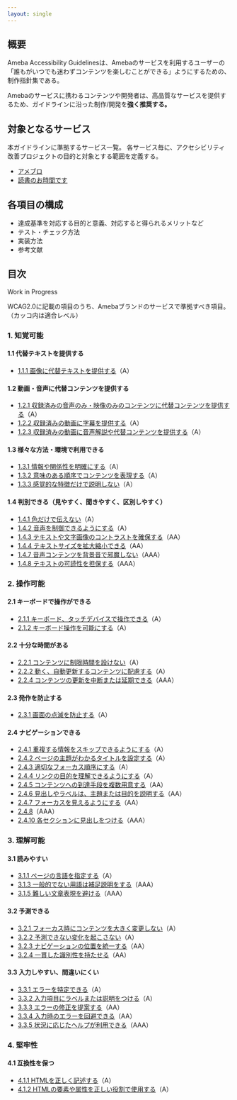 ```yaml
---
layout: single
---
```


## 概要

Ameba Accessibility Guidelinesは、Amebaのサービスを利用するユーザーの「誰もがいつでも迷わずコンテンツを楽しむことができる」ようにするための、制作指針集である。

Amebaのサービスに携わるコンテンツや開発者は、高品質なサービスを提供するため、ガイドラインに沿った制作/開発を**強く推奨する。**

## 対象となるサービス

本ガイドラインに準拠するサービス一覧。
各サービス毎に、アクセシビリティ改善プロジェクトの目的と対象とする範囲を定義する。

- [アメブロ](/a11y-guidelines/services#アメブロ)
- [読書のお時間です](/a11y-guidelines/services#読書のお時間です)

## 各項目の構成

- 達成基準を対応する目的と意義、対応すると得られるメリットなど
- テスト・チェック方法
- 実装方法
- 参考文献

## 目次

Work in Progress

WCAG2.0に記載の項目のうち、Amebaブランドのサービスで準拠すべき項目。（カッコ内は適合レベル）

### 1. 知覚可能

#### 1.1 代替テキストを提供する

- [1.1.1 画像に代替テキストを提供する](/a11y-guidelines/1/1/1)（A）

#### 1.2 動画・音声に代替コンテンツを提供する

- [1.2.1 収録済みの音声のみ・映像のみのコンテンツに代替コンテンツを提供する](/a11y-guidelines/1/2/1)（A）
- [1.2.2 収録済みの動画に字幕を提供する](/a11y-guidelines/1/2/2)（A）
- [1.2.3 収録済みの動画に音声解説や代替コンテンツを提供する](/a11y-guidelines/1/2/3)（A）

#### 1.3 様々な方法・環境で利用できる

- [1.3.1 情報や関係性を明確にする](/a11y-guidelines/1/3/1)（A）
- [1.3.2 意味のある順序でコンテンツを表現する](/a11y-guidelines/1/3/2)（A）
- [1.3.3 感覚的な特徴だけで説明しない](/a11y-guidelines/1/3/3)（A）

#### 1.4 判別できる（見やすく、聞きやすく、区別しやすく）

- [1.4.1 色だけで伝えない](/a11y-guidelines/1/4/1)（A）
- [1.4.2 音声を制御できるようにする](/a11y-guidelines/1/4/2)（A）
- [1.4.3 テキストや文字画像のコントラストを確保する](/a11y-guidelines/1/4/3)（AA）
- [1.4.4 テキストサイズを拡大縮小できる](/a11y-guidelines/1/4/4)（AA）
- [1.4.7 音声コンテンツを背景音で邪魔しない](/a11y-guidelines/1/4/7)（AAA）
- [1.4.8 テキストの可読性を担保する](/a11y-guidelines/1/4/8)（AAA）

### 2. 操作可能

#### 2.1 キーボードで操作ができる

- [2.1.1 キーボード、タッチデバイスで操作できる](/a11y-guidelines/2/1/1)（A）
- [2.1.2 キーボード操作を可能にする](/a11y-guidelines/2/1/2)（A）

#### 2.2 十分な時間がある

- [2.2.1 コンテンツに制限時間を設けない](/a11y-guidelines/2/2/1)（A）
- [2.2.2 動く、自動更新するコンテンツに配慮する](/a11y-guidelines/2/2/2)（A）
- [2.2.4 コンテンツの更新を中断または延期できる](/a11y-guidelines/2/2/4)（AAA）

#### 2.3 発作を防止する

- [2.3.1 画面の点滅を防止する](/a11y-guidelines/2/3/1)（A）

#### 2.4 ナビゲーションできる

- [2.4.1 重複する情報をスキップできるようにする](/a11y-guidelines/2/4/1)（A）
- [2.4.2 ページの主題がわかるタイトルを設定する](/a11y-guidelines/2/4/2)（A）
- [2.4.3 適切なフォーカス順序にする](/a11y-guidelines/2/4/3)（A）
- [2.4.4 リンクの目的を理解できるようにする](/a11y-guidelines/2/4/4)（A）
- [2.4.5 コンテンツへの到達手段を複数用意する](/a11y-guidelines/2/4/5)（AA）
- [2.4.6 見出しやラベルは、主題または目的を説明する](/a11y-guidelines/2/4/6)（AA）
- [2.4.7 フォーカスを見えるようにする](/a11y-guidelines/2/4/7)（AA）
- [2.4.8](/a11y-guidelines/2/4/8)（AAA）
- [2.4.10 各セクションに見出しをつける](/a11y-guidelines/2/4/10)（AAA）

### 3. 理解可能

#### 3.1 読みやすい

- [3.1.1 ページの言語を指定する](/a11y-guidelines/3/1/1)（A）
- [3.1.3 一般的でない用語は補足説明をする](/a11y-guidelines/3/1/3)（AAA）
- [3.1.5 難しい文章表現を避ける](/a11y-guidelines/3/1/5)（AAA）

#### 3.2 予測できる

- [3.2.1 フォーカス時にコンテンツを大きく変更しない](/a11y-guidelines/3/2/1)（A）
- [3.2.2 予測できない変化を起こさない](/a11y-guidelines/3/2/2)（A）
- [3.2.3 ナビゲーションの位置を統一する](/a11y-guidelines/3/2/3)（AA）
- [3.2.4 一貫した識別性を持たせる](/a11y-guidelines/3/2/4)（AA）

#### 3.3 入力しやすい、間違いにくい

- [3.3.1 エラーを特定できる](/a11y-guidelines/3/3/1)（A）
- [3.3.2 入力項目にラベルまたは説明をつける](/a11y-guidelines/3/3/2)（A）
- [3.3.3 エラーの修正を提案する](/a11y-guidelines/3/3/3)（AA）
- [3.3.4 入力時のエラーを回避できる](/a11y-guidelines/3/3/4)（AA）
- [3.3.5 状況に応じたヘルプが利用できる](/a11y-guidelines/3/3/5)（AAA）

### 4. 堅牢性

#### 4.1 互換性を保つ

- [4.1.1 HTMLを正しく記述する](/a11y-guidelines/4/1/1)（A）
- [4.1.2 HTMLの要素や属性を正しい役割で使用する](/a11y-guidelines/4/1/2)（A）
